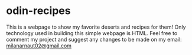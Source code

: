 # odin-recipes
This is a webpage to show my favorite deserts and recipes for them!
Only technology used in building this simple webpage is HTML.
Feel free to comment my project and suggest any changes to be made on my email: milanarnaut02@gmail.com